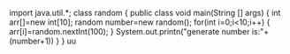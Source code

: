 import java.util.*;
class random
{
public class void main(String [] args)
{
int arr[]=new int[10];
random number=new random();
for(int i=0;i<10;i++)
{
arr[i]=random.nextInt(100);
}
System.out.printn("generate number is:"+(number+1))
}
}
uu
